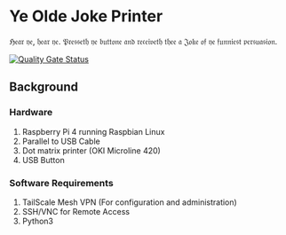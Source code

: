 
# Ye Olde Joke Printer
 ℌ𝔢𝔞𝔯 𝔶𝔢, 𝔥𝔢𝔞𝔯 𝔶𝔢. 𝔓𝔯𝔢𝔰𝔰𝔢𝔱𝔥 𝔶𝔢 𝔟𝔲𝔱𝔱𝔬𝔫𝔢 𝔞𝔫𝔡 𝔯𝔢𝔠𝔢𝔦𝔳𝔢𝔱𝔥 𝔱𝔥𝔢𝔢 𝔞 𝔍𝔬𝔨𝔢 𝔬𝔣 𝔶𝔢 𝔣𝔲𝔫𝔫𝔦𝔢𝔰𝔱 𝔭𝔢𝔯𝔰𝔲𝔞𝔰𝔦𝔬𝔫.

[![Quality Gate Status](https://sonarcloud.io/api/project_badges/measure?project=Defilan_yeoldeprinter&metric=alert_status)](https://sonarcloud.io/dashboard?id=Defilan_yeoldeprinter)
## Background

### Hardware

1. Raspberry Pi 4 running Raspbian Linux 
2. Parallel to USB Cable
3. Dot matrix printer (OKI Microline 420)
4. USB Button

### Software Requirements

1. TailScale Mesh VPN (For configuration and administration)
2. SSH/VNC for Remote Access
3. Python3 

